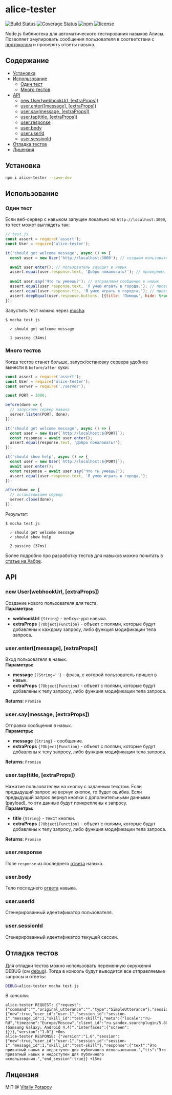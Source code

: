 # alice-tester

[![Build Status](https://travis-ci.org/vitalets/alice-tester.svg?branch=master)](https://travis-ci.org/vitalets/alice-tester)
[![Coverage Status](https://coveralls.io/repos/github/vitalets/alice-tester/badge.svg?branch=master)](https://coveralls.io/github/vitalets/alice-tester?branch=master)
[![npm](https://img.shields.io/npm/v/alice-tester.svg)](https://www.npmjs.com/package/alice-tester)
[![license](https://img.shields.io/npm/l/alice-tester.svg)](https://www.npmjs.com/package/alice-tester)

Node.js библиотека для автоматического тестирования навыков Алисы. 
Позволяет эмулировать сообщения пользователя в соответствии с [протоколом](https://tech.yandex.ru/dialogs/alice/doc/protocol-docpage/)
и проверять ответы навыка.

## Содержание

<!-- toc -->

- [Установка](#%D1%83%D1%81%D1%82%D0%B0%D0%BD%D0%BE%D0%B2%D0%BA%D0%B0)
- [Использование](#%D0%B8%D1%81%D0%BF%D0%BE%D0%BB%D1%8C%D0%B7%D0%BE%D0%B2%D0%B0%D0%BD%D0%B8%D0%B5)
  * [Один тест](#%D0%BE%D0%B4%D0%B8%D0%BD-%D1%82%D0%B5%D1%81%D1%82)
  * [Много тестов](#%D0%BC%D0%BD%D0%BE%D0%B3%D0%BE-%D1%82%D0%B5%D1%81%D1%82%D0%BE%D0%B2)
- [API](#api)
  * [new User(webhookUrl, [extraProps])](#new-userwebhookurl-extraprops)
  * [user.enter([message], [extraProps])](#userentermessage-extraprops)
  * [user.say(message, [extraProps])](#usersaymessage-extraprops)
  * [user.tap(title, [extraProps])](#usertaptitle-extraprops)
  * [user.response](#userresponse)
  * [user.body](#userbody)
  * [user.userId](#useruserid)
  * [user.sessionId](#usersessionid)
- [Отладка тестов](#%D0%BE%D1%82%D0%BB%D0%B0%D0%B4%D0%BA%D0%B0-%D1%82%D0%B5%D1%81%D1%82%D0%BE%D0%B2)
- [Лицензия](#%D0%BB%D0%B8%D1%86%D0%B5%D0%BD%D0%B7%D0%B8%D1%8F)

<!-- tocstop -->

## Установка
```bash
npm i alice-tester --save-dev
```

## Использование
### Один тест
Если веб-сервер с навыком запущен локально на `http://localhost:3000`, то тест может выглядеть так:
```js
// test.js
const assert = require('assert');
const User = require('alice-tester');

it('should get welcome message', async () => {
  const user = new User('http://localhost:3000'); // создаем пользователя

  await user.enter(); // пользователь заходит в навык
  assert.equal(user.response.text, 'Добро пожаловать!'); // проверяем, что навык нас поприветствовал
  
  await user.say('Что ты умеешь?'); // отправляем сообщение в навык
  assert.equal(user.response.text, 'Я умею играть в города.'); // проверяем, что навык ответил верно (текстом)
  assert.equal(user.response.tts, 'Я умею играть в город+а.'); // проверяем, что навык ответил верно (голосом)
  assert.deepEqual(user.response.buttons, [{title: 'Помощь', hide: true}]); // проверяем, что навык нарисовал правильные кнопки
});
```

Запустить тест можно через [mocha](https://mochajs.org):
```
$ mocha test.js

  ✓ should get welcome message

  1 passing (34ms)
```

### Много тестов
Когда тестов станет больше, запуск/остановку сервера удобнее вынести в `before/after` хуки:
```js
const assert = require('assert');
const User = require('alice-tester');
const server = require('./server');

const PORT = 3000;

before(done => {
  // запускаем сервер навыка
  server.listen(PORT, done);
});

it('should get welcome message', async () => {
  const user = new User(`http://localhost:${PORT}`);
  const response = await user.enter();
  assert.equal(response.text, 'Добро пожаловать!');
});

it('should show help', async () => {
  const user = new User(`http://localhost:${PORT}`);
  await user.enter();
  const response = await user.say('Что ты умеешь?');
  assert.equal(user.response.text, 'Я умею играть в города.');
});

after(done => {
  // останавливаем сервер
  server.close(done);
});
```

Результат:
```
$ mocha test.js

  ✓ should get welcome message
  ✓ should show help

  2 passing (37ms)
```

Более подробно про разработку тестов для навыков можно почитать в [статье на Хабре](https://habr.com/ru/post/441978/). 

## API

### new User(webhookUrl, [extraProps])
Создание нового пользователя для теста.  
**Параметры:**
  * **webhookUrl** `{String}` - вебхук-урл навыка.
  * **extraProps** `{?Object|Function}` - объект с полями, которые будут добавлены к каждому запросу, либо функция модификации тела запроса.

### user.enter([message], [extraProps])
Вход пользователя в навык.  
**Параметры:**
  * **message** `{?String=''}` - фраза, с которой пользователь пришел в навык.
  * **extraProps** `{?Object|Function}` - объект с полями, которые будут добавлены к телу запросу, либо функция модификации тела запроса.

**Returns**: `Promise`

### user.say(message, [extraProps])
Отправка сообщения в навык.  
**Параметры:**
  * **message** `{String}` - сообщение.
  * **extraProps** `{?Object|Function}` - объект с полями, которые будут добавлены к телу запросу, либо функция модификации тела запроса.

**Returns**: `Promise`

### user.tap(title, [extraProps])
Нажатие пользователем на кнопку с заданным текстом.
Если предыдущий запрос не вернул кнопок, то будет ошибка.
Если предыдущий запрос вернул кнопки с дополнительными данными (payload), то эти данные будут прикреплены к запросу.   
**Параметры:**
  * **title** `{String}` - текст кнопки.
  * **extraProps** `{?Object|Function}` - объект с полями, которые будут добавлены к телу запросу, либо функция модификации тела запроса.

**Returns**: `Promise`

### user.response
Поле `response` из последнего [ответа](https://tech.yandex.ru/dialogs/alice/doc/protocol-docpage/#response) навыка.
 
### user.body
Тело последнего [ответа](https://tech.yandex.ru/dialogs/alice/doc/protocol-docpage/#response) навыка.

### user.userId
Сгенерированный идентификатор пользователя.

### user.sessionId
Сгенерированный идентификатор текущей сессии.

## Отладка тестов
Для отладки тестов можно использовать переменную окружения DEBUG (см [debug](https://github.com/visionmedia/debug)).
Тогда в консоль будут выводится все отправляемые запросы и ответы:
```bash
DEBUG=alice-tester mocha test.js
```
В консоли:
```
alice-tester REQUEST: {"request":{"command":"","original_utterance":"","type":"SimpleUtterance"},"session":{"new":true,"user_id":"user-1","session_id":"session-1","message_id":1,"skill_id":"test-skill"},"meta":{"locale":"ru-RU","timezone":"Europe/Moscow","client_id":"ru.yandex.searchplugin/5.80 (Samsung Galaxy; Android 4.4)","interfaces":{"screen":{}}},"version":"1.0"} +0ms
alice-tester RESPONSE: {"version":"1.0","session":{"new":true,"user_id":"user-1","session_id":"session-1","message_id":1,"skill_id":"test-skill"},"response":{"text":"Это приватный навык и недоступен для публичного использования.","tts":"Это приватный навык и недоступен для публичного использования.","end_session":true}} +15ms
```

## Лицензия
MIT @ [Vitaliy Potapov](https://github.com/vitalets)

